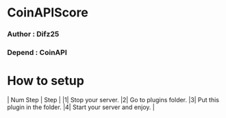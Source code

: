 # CoinAPIScore

### Author : Difz25
### Depend : CoinAPI

# How to setup
| Num Step | Step |
|1| Stop your server. |2| Go to plugins folder. |3| Put this plugin in the folder. |4| Start your server and enjoy. |
